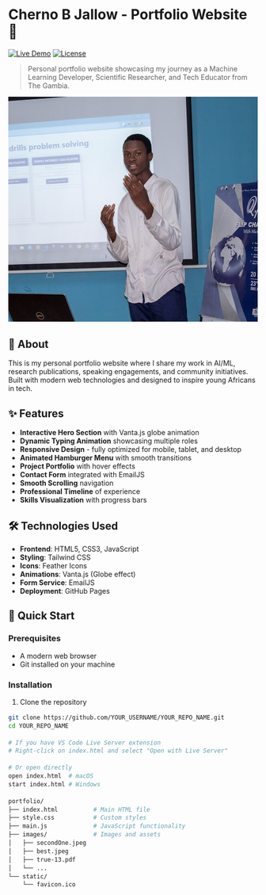 # Cherno B Jallow - Portfolio Website 🚀

[![Live Demo](https://img.shields.io/badge/demo-live-brightgreen)](https://cbjtech.github.io/portfolio)
[![License](https://img.shields.io/badge/license-MIT-blue.svg)](LICENSE)

> Personal portfolio website showcasing my journey as a Machine Learning Developer, Scientific Researcher, and Tech Educator from The Gambia.

![Portfolio Preview](images/secondOne.jpeg)

## 🌟 About

This is my personal portfolio website where I share my work in AI/ML, research publications, speaking engagements, and community initiatives. Built with modern web technologies and designed to inspire young Africans in tech.

## ✨ Features

- **Interactive Hero Section** with Vanta.js globe animation
- **Dynamic Typing Animation** showcasing multiple roles
- **Responsive Design** - fully optimized for mobile, tablet, and desktop
- **Animated Hamburger Menu** with smooth transitions
- **Project Portfolio** with hover effects
- **Contact Form** integrated with EmailJS
- **Smooth Scrolling** navigation
- **Professional Timeline** of experience
- **Skills Visualization** with progress bars

## 🛠️ Technologies Used

- **Frontend**: HTML5, CSS3, JavaScript
- **Styling**: Tailwind CSS
- **Icons**: Feather Icons
- **Animations**: Vanta.js (Globe effect)
- **Form Service**: EmailJS
- **Deployment**: GitHub Pages

## 🚀 Quick Start

### Prerequisites
- A modern web browser
- Git installed on your machine

### Installation

1. Clone the repository
```bash
git clone https://github.com/YOUR_USERNAME/YOUR_REPO_NAME.git
cd YOUR_REPO_NAME

# If you have VS Code Live Server extension
# Right-click on index.html and select "Open with Live Server"

# Or open directly
open index.html  # macOS
start index.html # Windows

portfolio/
├── index.html          # Main HTML file
├── style.css           # Custom styles
├── main.js             # JavaScript functionality
├── images/             # Images and assets
│   ├── secondOne.jpeg
│   ├── best.jpeg
│   ├── true-13.pdf
│   └── ...
└── static/
    └── favicon.ico
